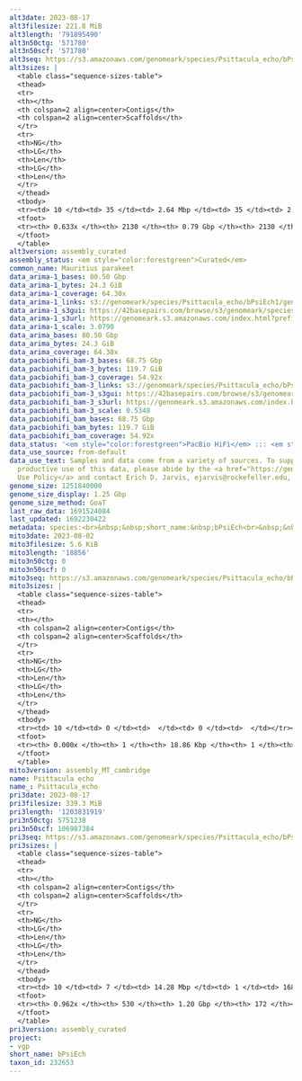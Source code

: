 ```yaml
---
alt3date: 2023-08-17
alt3filesize: 221.8 MiB
alt3length: '791895490'
alt3n50ctg: '571780'
alt3n50scf: '571780'
alt3seq: https://s3.amazonaws.com/genomeark/species/Psittacula_echo/bPsiEch3/assembly_curated/bPsiEch3.alt.cur.20230817.fasta.gz
alt3sizes: |
  <table class="sequence-sizes-table">
  <thead>
  <tr>
  <th></th>
  <th colspan=2 align=center>Contigs</th>
  <th colspan=2 align=center>Scaffolds</th>
  </tr>
  <tr>
  <th>NG</th>
  <th>LG</th>
  <th>Len</th>
  <th>LG</th>
  <th>Len</th>
  </tr>
  </thead>
  <tbody>
  <tr><td> 10 </td><td> 35 </td><td> 2.64 Mbp </td><td> 35 </td><td> 2.64 Mbp </td></tr><tr><td> 20 </td><td> 91 </td><td> 1.88 Mbp </td><td> 91 </td><td> 1.88 Mbp </td></tr><tr><td> 30 </td><td> 170 </td><td> 1.34 Mbp </td><td> 170 </td><td> 1.34 Mbp </td></tr><tr><td> 40 </td><td> 281 </td><td> 0.93 Mbp </td><td> 281 </td><td> 0.93 Mbp </td></tr><tr style="background-color:#cccccc;"><td> 50 </td><td> 452 </td><td> 0.57 Mbp </td><td> 452 </td><td> 0.57 Mbp </td></tr><tr><td> 60 </td><td> 936 </td><td> 85.93 Kbp </td><td> 936 </td><td> 85.93 Kbp </td></tr><tr><td> 70 </td><td> 0 </td><td>  </td><td> 0 </td><td>  </td></tr><tr><td> 80 </td><td> 0 </td><td>  </td><td> 0 </td><td>  </td></tr><tr><td> 90 </td><td> 0 </td><td>  </td><td> 0 </td><td>  </td></tr><tr><td> 100 </td><td> 0 </td><td>  </td><td> 0 </td><td>  </td></tr></tbody>
  <tfoot>
  <tr><th> 0.633x </th><th> 2130 </th><th> 0.79 Gbp </th><th> 2130 </th><th> 0.79 Gbp </th></tr>
  </tfoot>
  </table>
alt3version: assembly_curated
assembly_status: <em style="color:forestgreen">Curated</em>
common_name: Mauritius parakeet
data_arima-1_bases: 80.50 Gbp
data_arima-1_bytes: 24.3 GiB
data_arima-1_coverage: 64.30x
data_arima-1_links: s3://genomeark/species/Psittacula_echo/bPsiEch1/genomic_data/arima/<br>
data_arima-1_s3gui: https://42basepairs.com/browse/s3/genomeark/species/Psittacula_echo/bPsiEch1/genomic_data/arima/
data_arima-1_s3url: https://genomeark.s3.amazonaws.com/index.html?prefix=species/Psittacula_echo/bPsiEch1/genomic_data/arima/
data_arima-1_scale: 3.0790
data_arima_bases: 80.50 Gbp
data_arima_bytes: 24.3 GiB
data_arima_coverage: 64.30x
data_pacbiohifi_bam-3_bases: 68.75 Gbp
data_pacbiohifi_bam-3_bytes: 119.7 GiB
data_pacbiohifi_bam-3_coverage: 54.92x
data_pacbiohifi_bam-3_links: s3://genomeark/species/Psittacula_echo/bPsiEch3/genomic_data/pacbio_hifi/<br>
data_pacbiohifi_bam-3_s3gui: https://42basepairs.com/browse/s3/genomeark/species/Psittacula_echo/bPsiEch3/genomic_data/pacbio_hifi/
data_pacbiohifi_bam-3_s3url: https://genomeark.s3.amazonaws.com/index.html?prefix=species/Psittacula_echo/bPsiEch3/genomic_data/pacbio_hifi/
data_pacbiohifi_bam-3_scale: 0.5348
data_pacbiohifi_bam_bases: 68.75 Gbp
data_pacbiohifi_bam_bytes: 119.7 GiB
data_pacbiohifi_bam_coverage: 54.92x
data_status: '<em style="color:forestgreen">PacBio HiFi</em> ::: <em style="color:forestgreen">Arima</em>'
data_use_source: from-default
data_use_text: Samples and data come from a variety of sources. To support fair and
  productive use of this data, please abide by the <a href="https://genome10k.soe.ucsc.edu/data-use-policies/">Data
  Use Policy</a> and contact Erich D. Jarvis, ejarvis@rockefeller.edu, with any questions.
genome_size: 1251840000
genome_size_display: 1.25 Gbp
genome_size_method: GoaT
last_raw_data: 1691524084
last_updated: 1692230422
metadata: species:<br>&nbsp;&nbsp;short_name:&nbsp;bPsiEch<br>&nbsp;&nbsp;name:&nbsp;Psittacula&nbsp;echo<br>&nbsp;&nbsp;taxon_id:&nbsp;232653<br>&nbsp;&nbsp;common_name:&nbsp;Mauritius&nbsp;parakeet<br>&nbsp;&nbsp;order:<br>&nbsp;&nbsp;&nbsp;&nbsp;name:&nbsp;Psittaciformes<br>&nbsp;&nbsp;family:<br>&nbsp;&nbsp;&nbsp;&nbsp;name:&nbsp;Psittacidae<br>&nbsp;&nbsp;individuals:<br>&nbsp;&nbsp;&nbsp;&nbsp;-&nbsp;short_name:&nbsp;bPsiEch1<br>&nbsp;&nbsp;&nbsp;&nbsp;&nbsp;&nbsp;biosample_id:&nbsp;SAMEA12361723<br>&nbsp;&nbsp;&nbsp;&nbsp;&nbsp;&nbsp;sex:&nbsp;female<br>&nbsp;&nbsp;&nbsp;&nbsp;-&nbsp;short_name:&nbsp;bPsiEch3<br>&nbsp;&nbsp;&nbsp;&nbsp;&nbsp;&nbsp;biosample_id:&nbsp;SAMEA12361725<br>&nbsp;&nbsp;&nbsp;&nbsp;&nbsp;&nbsp;sex:<br>&nbsp;&nbsp;genome_size:&nbsp;1251840000<br>&nbsp;&nbsp;genome_size_method:&nbsp;GoaT<br>&nbsp;&nbsp;project:&nbsp;[&nbsp;vgp&nbsp;]<br>
mito3date: 2023-08-02
mito3filesize: 5.6 KiB
mito3length: '18856'
mito3n50ctg: 0
mito3n50scf: 0
mito3seq: https://s3.amazonaws.com/genomeark/species/Psittacula_echo/bPsiEch3/assembly_MT_cambridge/bPsiEch3.MT.20230802.fasta.gz
mito3sizes: |
  <table class="sequence-sizes-table">
  <thead>
  <tr>
  <th></th>
  <th colspan=2 align=center>Contigs</th>
  <th colspan=2 align=center>Scaffolds</th>
  </tr>
  <tr>
  <th>NG</th>
  <th>LG</th>
  <th>Len</th>
  <th>LG</th>
  <th>Len</th>
  </tr>
  </thead>
  <tbody>
  <tr><td> 10 </td><td> 0 </td><td>  </td><td> 0 </td><td>  </td></tr><tr><td> 20 </td><td> 0 </td><td>  </td><td> 0 </td><td>  </td></tr><tr><td> 30 </td><td> 0 </td><td>  </td><td> 0 </td><td>  </td></tr><tr><td> 40 </td><td> 0 </td><td>  </td><td> 0 </td><td>  </td></tr><tr style="background-color:#cccccc;"><td> 50 </td><td> 0 </td><td style="background-color:#ff8888;">  </td><td> 0 </td><td style="background-color:#ff8888;">  </td></tr><tr><td> 60 </td><td> 0 </td><td>  </td><td> 0 </td><td>  </td></tr><tr><td> 70 </td><td> 0 </td><td>  </td><td> 0 </td><td>  </td></tr><tr><td> 80 </td><td> 0 </td><td>  </td><td> 0 </td><td>  </td></tr><tr><td> 90 </td><td> 0 </td><td>  </td><td> 0 </td><td>  </td></tr><tr><td> 100 </td><td> 0 </td><td>  </td><td> 0 </td><td>  </td></tr></tbody>
  <tfoot>
  <tr><th> 0.000x </th><th> 1 </th><th> 18.86 Kbp </th><th> 1 </th><th> 18.86 Kbp </th></tr>
  </tfoot>
  </table>
mito3version: assembly_MT_cambridge
name: Psittacula echo
name_: Psittacula_echo
pri3date: 2023-08-17
pri3filesize: 339.3 MiB
pri3length: '1203831919'
pri3n50ctg: 5751238
pri3n50scf: 106987384
pri3seq: https://s3.amazonaws.com/genomeark/species/Psittacula_echo/bPsiEch3/assembly_curated/bPsiEch3.pri.cur.20230817.fasta.gz
pri3sizes: |
  <table class="sequence-sizes-table">
  <thead>
  <tr>
  <th></th>
  <th colspan=2 align=center>Contigs</th>
  <th colspan=2 align=center>Scaffolds</th>
  </tr>
  <tr>
  <th>NG</th>
  <th>LG</th>
  <th>Len</th>
  <th>LG</th>
  <th>Len</th>
  </tr>
  </thead>
  <tbody>
  <tr><td> 10 </td><td> 7 </td><td> 14.28 Mbp </td><td> 1 </td><td> 168.07 Mbp </td></tr><tr><td> 20 </td><td> 19 </td><td> 9.77 Mbp </td><td> 2 </td><td> 161.94 Mbp </td></tr><tr><td> 30 </td><td> 32 </td><td> 8.62 Mbp </td><td> 3 </td><td> 128.36 Mbp </td></tr><tr><td> 40 </td><td> 49 </td><td> 6.58 Mbp </td><td> 4 </td><td> 122.79 Mbp </td></tr><tr style="background-color:#cccccc;"><td> 50 </td><td> 69 </td><td style="background-color:#88ff88;"> 5.75 Mbp </td><td> 5 </td><td style="background-color:#88ff88;"> 106.99 Mbp </td></tr><tr><td> 60 </td><td> 93 </td><td> 4.57 Mbp </td><td> 6 </td><td> 90.32 Mbp </td></tr><tr><td> 70 </td><td> 125 </td><td> 3.26 Mbp </td><td> 8 </td><td> 66.74 Mbp </td></tr><tr><td> 80 </td><td> 172 </td><td> 2.22 Mbp </td><td> 12 </td><td> 21.18 Mbp </td></tr><tr><td> 90 </td><td> 252 </td><td> 1.08 Mbp </td><td> 22 </td><td> 7.78 Mbp </td></tr><tr><td> 100 </td><td> 0 </td><td>  </td><td> 0 </td><td>  </td></tr></tbody>
  <tfoot>
  <tr><th> 0.962x </th><th> 530 </th><th> 1.20 Gbp </th><th> 172 </th><th> 1.20 Gbp </th></tr>
  </tfoot>
  </table>
pri3version: assembly_curated
project:
- vgp
short_name: bPsiEch
taxon_id: 232653
---
```

